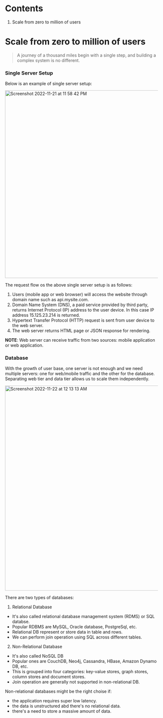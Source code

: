 # Contents

1. Scale from zero to million of users


# Scale from zero to million of users

> A journey of a thousand miles begin with a single step, and building a complex system is no different.

### Single Server Setup

Below is an example of single server setup:

<img width="616" alt="Screenshot 2022-11-21 at 11 58 42 PM" src="https://user-images.githubusercontent.com/84272788/203132332-eaf6761d-a311-465a-a1dd-c17fc51a52f4.png">

The request flow os the above single server setup is as follows:

1. Users (mobile app or web browser) will access the website through domain name such as api.mysite.com.
2. Domain Name System (DNS), a paid service provided by third party, returns Internet Protocol (IP) address to the user device. In this case IP address 15.125.23.214 is returned.
3. Hypertext Transfer Protocol (HTTP) request is sent from user device to the web server.
4. The web server returns HTML page or JSON response for rendering.

**NOTE**: Web server can receive traffic from two sources: mobile application or web application.

### Database

With the growth of user base, one server is not enough and we need multiple servers: one for web/mobile traffic and the other for the database. Separating web tier and data tier allows us to scale them independently.

<img width="673" alt="Screenshot 2022-11-22 at 12 13 13 AM" src="https://user-images.githubusercontent.com/84272788/203134810-010725ef-b733-4517-a266-cde177c665a9.png">

There are two types of databases:

1. Relational Database
  - It's also called relational database management system (RDMS) or SQL databse.
  - Popular RDBMS are MySQL, Oracle database, PostgreSql, etc.
  - Relational DB represent or store data in table and rows.
  - We can perform join operation using SQL across different tables.

2. Non-Relational Database
  - It's also called NoSQL DB
  - Popular ones are CouchDB, Neo4j, Cassandra, HBase, Amazon Dynamo DB, etc.
  - This is grouped into four categories: key-value stores, graph stores, column stores and document stores.
  - Join operation are generally not supported in non-relational DB.

Non-relational databases might be the right choise if:
- the application requires super low latency.
- the data is unstructured abd there's no relational data.
- there's a need to store a massive amount of data.
